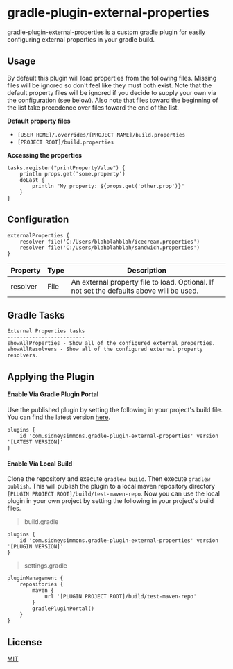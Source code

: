 # gradle-plugin-external-properties

gradle-plugin-external-properties is a custom gradle plugin for easily configuring external properties in your gradle build.

## Usage

By default this plugin will load properties from the following files. Missing files will be ignored so don't feel like they must both exist.  Note that the default property files will be ignored if you decide to supply your own via the configuration (see below).  Also note that files toward the beginning of the list take precedence over files toward the end of the list.

**Default property files**

- `[USER HOME]/.overrides/[PROJECT NAME]/build.properties`
- `[PROJECT ROOT]/build.properties`

**Accessing the properties**

```
tasks.register("printPropertyValue") {
    println props.get('some.property')
    doLast {
        println "My property: ${props.get('other.prop')}"
    }
}
```

## Configuration

```
externalProperties {
    resolver file('C:/Users/blahblahblah/icecream.properties')
    resolver file('C:/Users/blahblahblah/sandwich.properties')
}
```

| Property | Type | Description |
| --- | --- | --- |
| resolver | File | An external property file to load. Optional. If not set the defaults above will be used. |

## Gradle Tasks

```
External Properties tasks
-------------------------
showAllProperties - Show all of the configured external properties.
showAllResolvers - Show all of the configured external property resolvers.
```

## Applying the Plugin

#### Enable Via Gradle Plugin Portal

Use the published plugin by setting the following in your project's build file.  You can find the latest version [here](https://plugins.gradle.org/plugin/com.sidneysimmons.gradle-plugin-external-properties).

```
plugins {
    id 'com.sidneysimmons.gradle-plugin-external-properties' version '[LATEST VERSION]'
}
```

#### Enable Via Local Build
Clone the repository and execute `gradlew build`.  Then execute `gradlew publish`.  This will publish the plugin to a local maven repository directory `[PLUGIN PROJECT ROOT]/build/test-maven-repo`.  Now you can use the local plugin in your own project by setting the following in your project's build files.

> build.gradle

```
plugins {
    id 'com.sidneysimmons.gradle-plugin-external-properties' version '[PLUGIN VERSION]'
}
```

> settings.gradle

```
pluginManagement {
    repositories {
        maven {
            url '[PLUGIN PROJECT ROOT]/build/test-maven-repo'
        }
        gradlePluginPortal()
    }
}
```

## License
[MIT](https://choosealicense.com/licenses/mit/)